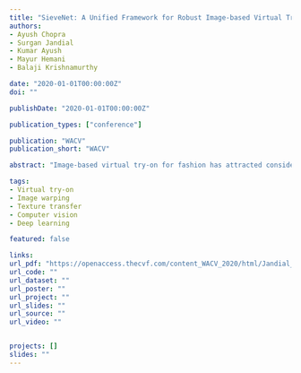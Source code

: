 ```yaml
---
title: "SieveNet: A Unified Framework for Robust Image-based Virtual Try-On"
authors:
- Ayush Chopra
- Surgan Jandial
- Kumar Ayush
- Mayur Hemani
- Balaji Krishnamurthy

date: "2020-01-01T00:00:00Z"
doi: ""

publishDate: "2020-01-01T00:00:00Z"

publication_types: ["conference"]

publication: "WACV"
publication_short: "WACV"

abstract: "Image-based virtual try-on for fashion has attracted considerable attention recently. The task requires trying on the desired clothing item on a target model. An efficient framework for this is composed of 2 stages: (1) warping (transforming) the try-on cloth to align with the pose and shape of the target model, and (2) a texture transfer module to seamlessly integrate the warped try-on cloth onto the target model image. Existing methods suffer from artifacts and distortions in their try-on output. In this work, we present SieveNet, a framework for robust image-based virtual try-on. Firstly, we introduce a multi-stage coarse-to-fine warping network to better model fine-grained intricacies in try-on clothing item and train it with a novel perceptual geometric matching loss. Next, we introduce a try-on cloth conditioned segmentation mask prior to improve the texture transfer network. Finally, we also introduce a dueling triplet strategy for training the texture transfer network which further improves the quality of the generated try-on result. We present extensive qualitative and quantitative evaluations on each component of the proposed pipeline and show significant performance improvements against existing state-of-the-art methods."

tags:
- Virtual try-on
- Image warping
- Texture transfer
- Computer vision
- Deep learning

featured: false

links:
url_pdf: "https://openaccess.thecvf.com/content_WACV_2020/html/Jandial_SieveNet_A_Unified_Framework_for_Robust_Image-Based_Virtual_Try-On_WACV_2020_paper.html"
url_code: ""
url_dataset: ""
url_poster: ""
url_project: ""
url_slides: ""
url_source: ""
url_video: ""


projects: []
slides: ""
---
```

